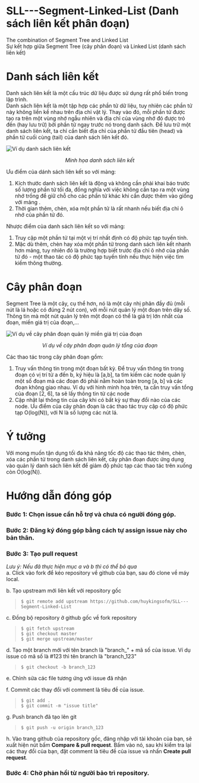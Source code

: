 # SLL---Segment-Linked-List (Danh sách liên kết phân đoạn)
The combination of Segment Tree and Linked List  
Sự kết hợp giữa Segment Tree (cây phân đoạn) và Linked List (danh sách liên kết)


# Danh sách liên kết
Danh sách liên kết là một cấu trúc dữ liệu được sử dụng rất phổ biến trong lập trình.  
Danh sách liên kết là một tập hợp các phần tử dữ liệu, tuy nhiên các phần tử này không liền kề nhau trên địa chỉ vật lý. Thay vào đó, mỗi phần tử được tạo ra trên một vùng nhớ ngẫu nhiên và địa chỉ của vùng nhớ đó được trỏ đến (hay lưu trữ) bởi phần tử ngay trước nó trong danh sách. Để lưu trữ một danh sách liên kết, ta chỉ cần biết địa chỉ của phần tử đầu tiên (head) và phần tử cuối cùng (tail) của danh sách liên kết đó.

![Ví dụ danh sách liên kết](https://res.cloudinary.com/practicaldev/image/fetch/s--y3j6aJXJ--/c_limit%2Cf_auto%2Cfl_progressive%2Cq_auto%2Cw_880/https://res.cloudinary.com/practicaldev/image/fetch/s--_PwtVEkJ--/c_limit%252Cf_auto%252Cfl_progressive%252Cq_auto%252Cw_880/https://www.educative.io/api/edpresso/shot/5077575695073280/image/5192456339456000)
*<p align="center"> Minh họa danh sách liên kết </p>*

Ưu điểm của dánh sách liên kết so với mảng:  
1. Kích thước danh sách liên kết là động và không cần phải khai báo trước số lượng phần tử tối đa, đồng nghĩa với việc không cần tạo ra một vùng nhớ trống để giữ chỗ cho các phần tử khác khi cần được thêm vào  giống với mảng .
2. Thời gian thêm, chèn, xóa một phần tử là rất nhanh nếu biết địa chỉ ô nhớ của phần tử đó.

Nhược điểm của danh sách liên kết so với mảng:
1. Truy cập một phần tử tại một vị trí nhất định có độ phức tạp tuyến tính.
2. Mặc dù thêm, chèn hay xóa một phần tử trong danh sách liên kết nhanh hơn mảng, tuy nhiên đó là trường hợp biết trước địa chỉ ô nhớ của phần tử đó - một thao tác có độ phức tạp tuyến tính nếu thực hiện việc tìm kiếm thông thường.

# Cây phân đoạn
Segment Tree là một cây, cụ thể hơn, nó là một cây nhị phân đầy đủ (mỗi nút là lá hoặc có đúng 2 nút con), với mỗi nút quản lý một đoạn trên dãy số. Thông tin mà một nút quản lý trên một đoạn có thể là giá trị lớn nhất của đoạn, miền giá trị của đoạn,...

![Ví dụ về cây phân đoạn quản lý miền giá trị của đoạn](https://leetcode.com/articles/Figures/segtree_example_1.png)
*<p align="center"> Ví dụ về cây phân đoạn quản lý tổng của đoạn </p>*

Các thao tác trong cây phân đoạn gồm:
1. Truy vấn thông tin trong một đoạn bất kỳ. Để truy vấn thông tin trong đoạn có vị trí từ a đến b, ký hiệu là [a,b], ta tìm kiếm các node quản lý một số đoạn mà các đoạn đó phải nằm hoàn toàn trong [a, b] và các đoạn không giao nhau. Ví dụ với hình minh họa trên, ta cần truy vấn tổng của đoạn [2, 6], ta sẽ lấy thông tin từ các node 
2. Cập nhật lại thông tin của cây khi có bất kỳ sự thay đổi nào của các node.
Ưu điểm của cây phân đoạn là các thao tác truy cập có độ phức tạp O(log(N)), với N là số lượng các nút lá.

# Ý tưởng
Với mong muốn tận dụng tối đa khả năng tốc độ các thao tác thêm, chèn, xóa các phần tử trong danh sách liên kết, cây phân đoạn được ứng dụng vào quản lý danh sách liên kết để giảm độ phức tạp các thao tác trên xuống còn O(log(N)).

# Hướng dẫn đóng góp
### Bước 1: Chọn issue cần hỗ trợ và chưa có người đóng góp.
### Bước 2: Đăng ký đóng góp bằng cách tự assign issue này cho bản thân.
### Bước 3: Tạo pull request
*Lưu ý: Nếu đã thực hiện mục a và b thì có thể bỏ qua*  
a. Click vào fork để kéo repository về github của bạn, sau đó clone về máy local. 

b. Tạo upstream mới liên kết với repository gốc
> `$ git remote add upstream https://github.com/huykingsofm/SLL---Segment-Linked-List`

c. Đồng bộ repository ở github gốc về fork repository
> `$ git fetch upstream`  
> `$ git checkout master`  
> `$ git merge upstream/master`

d. Tạo một branch mới với tên branch là "branch_" + mã số của issue. Ví dụ issue có mã số là #123 thì tên branch là "branch_123"
> `$ git checkout -b branch_123`

e. Chỉnh sửa các file tương ứng với issue đã nhận

f.  Commit các thay đổi với comment là tiêu đề của issue.
> `$ git add .`  
> `$ git commit -m "issue title"`

g. Push branch đã tạo lên git
> `$ git push -u origin branch_123`

h. Vào trang github của repository gốc, đăng nhập với tài khoản của bạn, sẽ xuất hiện nút bấm **Compare & pull request**. Bấm vào nó, sau khi kiểm tra lại các thay đổi của bạn, đặt comment là tiêu đề của issue và nhấn **Create pull request**.

### Bước 4: Chờ phản hồi từ người bảo trì repository.
